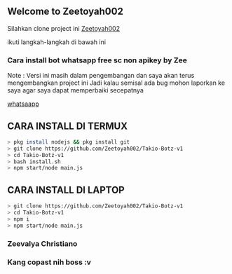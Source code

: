 ## Welcome to Zeetoyah002

Silahkan clone project ini [Zeetoyah002](https://github.com/Zeetoyah002/Takio-Botz-v1)

ikuti langkah-langkah di bawah ini

### Cara install bot whatsapp free sc non apikey by Zee
Note : Versi ini masih dalam pengembangan dan saya akan terus mengembangkan project ini
Jadi kalau semisal ada bug mohon laporkan ke saya agar saya dapat memperbaiki secepatnya

[whatsaapp](http://wa.me/6285755007597)

## CARA INSTALL DI TERMUX
```bash
> pkg install nodejs && pkg install git
> git clone https://github.com/Zeetoyah002/Takio-Botz-v1
> cd Takio-Botz-v1
> bash install.sh
> npm start/node main.js
```
## CARA INSTALL DI LAPTOP
```bash
> git clone https://github.com/Zeetoyah002/Takio-Botz-v1
> cd Takio-Botz-v1
> npm i
> npm start/node main.js
```


### Zeevalya Christiano




### Kang copast nih boss :v


